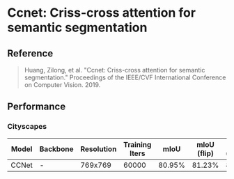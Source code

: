 # Ccnet: Criss-cross attention for semantic segmentation

## Reference

> Huang, Zilong, et al. "Ccnet: Criss-cross attention for semantic segmentation." Proceedings of the IEEE/CVF International Conference on Computer Vision. 2019.

## Performance

### Cityscapes

| Model | Backbone | Resolution | Training Iters | mIoU | mIoU (flip) | mIoU (ms+flip) | Links |
|-|-|-|-|-|-|-|-|
|CCNet|-|769x769|60000|80.95%|81.23%|81.32%|[model]()\|[log]()\|[vdl]()|
